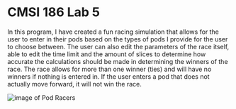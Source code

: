 # CMSI 186 Lab 5

In this program, I have created a fun racing simulation that allows for the user to enter in their pods based on the types of pods I provide for the user to choose between. The user can also edit the parameters of the race itself, able to edit the time limit and the amount of slices to determine how accurate the calculations should be made in determining the winners of the race. The race allows for more than one winner (ties) and will have no winners if nothing is entered in. If the user enters a pod that does not actually move forward, it will not win the race. 


![image of Pod Racers](https://lumiere-a.akamaihd.net/v1/images/databank_podracer_01_169_89a8621d.jpeg?region=0%2C0%2C1560%2C780)
